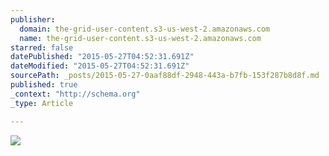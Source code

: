 ```yaml
---
publisher:
  domain: the-grid-user-content.s3-us-west-2.amazonaws.com
  name: the-grid-user-content.s3-us-west-2.amazonaws.com
starred: false
datePublished: "2015-05-27T04:52:31.691Z"
dateModified: "2015-05-27T04:52:31.691Z"
sourcePath: _posts/2015-05-27-0aaf88df-2948-443a-b7fb-153f287b8d8f.md
published: true
_context: "http://schema.org"
_type: Article

---
```

![](http://the-grid-user-content.s3-us-west-2.amazonaws.com/ba178bb2-fb8b-4a6b-bda2-48e450899ad4.png)